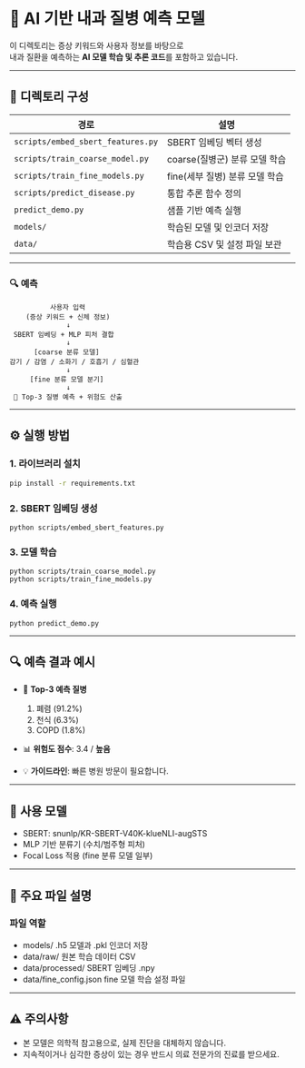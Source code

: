 # 🤖 AI 기반 내과 질병 예측 모델

이 디렉토리는 증상 키워드와 사용자 정보를 바탕으로  
내과 질환을 예측하는 **AI 모델 학습 및 추론 코드**를 포함하고 있습니다.

---
## 📁 디렉토리 구성
| 경로 | 설명 |
|------|------|
| `scripts/embed_sbert_features.py` | SBERT 임베딩 벡터 생성 |
| `scripts/train_coarse_model.py`  | coarse(질병군) 분류 모델 학습 |
| `scripts/train_fine_models.py`   | fine(세부 질병) 분류 모델 학습 |
| `scripts/predict_disease.py`     | 통합 추론 함수 정의 |
| `predict_demo.py`                | 샘플 기반 예측 실행 |
| `models/`                        | 학습된 모델 및 인코더 저장 |
| `data/`                          | 학습용 CSV 및 설정 파일 보관 |

---

### 🔍 예측 
              사용자 입력
        (증상 키워드 + 신체 정보)  
                  ↓  
     SBERT 임베딩 + MLP 피처 결합  
                  ↓  
          [coarse 분류 모델]  
    감기 / 감염 / 소화기 / 호흡기 / 심혈관  
                  ↓  
         [fine 분류 모델 분기]  
                  ↓  
     🎯 Top-3 질병 예측 + 위험도 산출



---

## ⚙️ 실행 방법

### 1. 라이브러리 설치

```bash
pip install -r requirements.txt
```
### 2. SBERT 임베딩 생성
```
python scripts/embed_sbert_features.py
```

### 3. 모델 학습
```
python scripts/train_coarse_model.py
python scripts/train_fine_models.py
```

### 4. 예측 실행
```
python predict_demo.py
```

---

## 🔍 예측 결과 예시
- 🎯 **Top-3 예측 질병**
  1. 폐렴 (91.2%)
  2. 천식 (6.3%)
  3. COPD (1.8%)

- 📊 **위험도 점수**: 3.4 / **높음**
- 💡 **가이드라인**: 빠른 병원 방문이 필요합니다.

---

## 📌 사용 모델
- SBERT: snunlp/KR-SBERT-V40K-klueNLI-augSTS
- MLP 기반 분류기 (수치/범주형 피처)
- Focal Loss 적용 (fine 분류 모델 일부)
---

## 📂 주요 파일 설명

### 파일 역할
- models/	.h5 모델과 .pkl 인코더 저장
- data/raw/	원본 학습 데이터 CSV
-  data/processed/	SBERT 임베딩 .npy
- data/fine_config.json	fine 모델 학습 설정 파일
---
## ⚠️ 주의사항
- 본 모델은 의학적 참고용으로, 실제 진단을 대체하지 않습니다.
- 지속적이거나 심각한 증상이 있는 경우 반드시 의료 전문가의 진료를 받으세요.